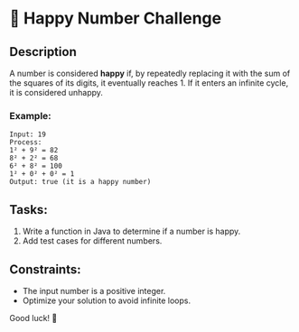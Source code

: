 # 🎯 Happy Number Challenge

## Description
A number is considered **happy** if, by repeatedly replacing it with the sum of the squares of its digits, it eventually reaches 1. If it enters an infinite cycle, it is considered unhappy.

### Example:
```
Input: 19  
Process:
1² + 9² = 82  
8² + 2² = 68  
6² + 8² = 100  
1² + 0² + 0² = 1  
Output: true (it is a happy number)  
```

## Tasks:
1. Write a function in Java to determine if a number is happy.
2. Add test cases for different numbers.

## Constraints:
- The input number is a positive integer.
- Optimize your solution to avoid infinite loops.

Good luck! 🚀

